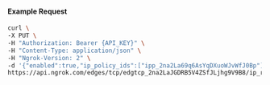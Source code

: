 <!-- Code generated for API Clients. DO NOT EDIT. -->

#### Example Request

```bash
curl \
-X PUT \
-H "Authorization: Bearer {API_KEY}" \
-H "Content-Type: application/json" \
-H "Ngrok-Version: 2" \
-d '{"enabled":true,"ip_policy_ids":["ipp_2na2La69q6AsYqDXuoWJvWfJ0Bp"]}' \
https://api.ngrok.com/edges/tcp/edgtcp_2na2LaJGDRB5V4ZSfJLjhg9V9B8/ip_restriction
```
